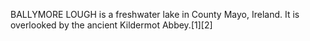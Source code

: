 BALLYMORE LOUGH is a freshwater lake in County Mayo, Ireland. It is overlooked by the ancient Kildermot Abbey.[1][2]

